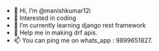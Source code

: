 - 👋 Hi, I’m @manishkumar12i
- 👀 Interested in coding
- 🌱 I’m currently learning django rest framework
- 💞️ Help me in making drf apis.
- 📫 You can ping me on whats_app : 9899651827.

<!---
manishkumar12i/manishkumar12i is a ✨ special ✨ repository because its `README.md` (this file) appears on your GitHub profile.
You can click the Preview link to take a look at your changes.
--->
